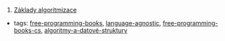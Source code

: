1. [Základy algoritmizace](http://i.iinfo.cz/files/root/k/Zaklady_algorimizace.pdf)
  * tags: [free-programming-books](tags/free-programming-books.md), [language-agnostic](tags/language-agnostic.md), [free-programming-books-cs](tags/free-programming-books-cs.md), [algoritmy-a-datové-struktury](tags/algoritmy-a-datové-struktury.md)
